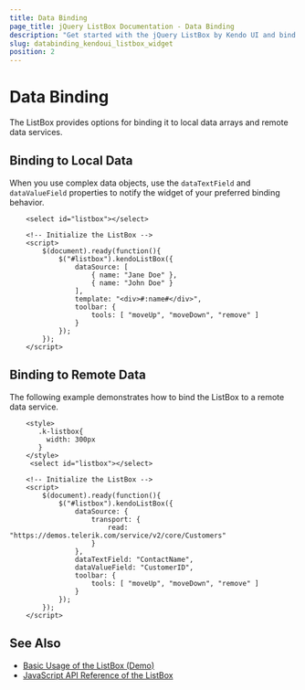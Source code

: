 ```yaml
---
title: Data Binding
page_title: jQuery ListBox Documentation - Data Binding
description: "Get started with the jQuery ListBox by Kendo UI and bind the widget to local data arrays or remote data services."
slug: databinding_kendoui_listbox_widget
position: 2
---
```


# Data Binding

The ListBox provides options for binding it to local data arrays and remote data services.

## Binding to Local Data

When you use complex data objects, use the `dataTextField` and `dataValueField` properties to notify the widget of your preferred binding behavior.

```dojo
    <select id="listbox"></select>

    <!-- Initialize the ListBox -->
    <script>
        $(document).ready(function(){
            $("#listbox").kendoListBox({
                dataSource: [
                    { name: "Jane Doe" },
                    { name: "John Doe" }
                ],
                template: "<div>#:name#</div>",
                toolbar: {
                    tools: [ "moveUp", "moveDown", "remove" ]
                }
            });
        });
    </script>
```

## Binding to Remote Data

The following example demonstrates how to bind the ListBox to a remote data service.

```dojo
    <style>
       .k-listbox{
         width: 300px
       }
    </style>
     <select id="listbox"></select>

    <!-- Initialize the ListBox -->
    <script>
        $(document).ready(function(){
            $("#listbox").kendoListBox({
                dataSource: {
                    transport: {
                        read: "https://demos.telerik.com/service/v2/core/Customers"
                    }
                },
                dataTextField: "ContactName",
                dataValueField: "CustomerID",
                toolbar: {
                    tools: [ "moveUp", "moveDown", "remove" ]
                }
            });
        });
    </script>
```

## See Also

* [Basic Usage of the ListBox (Demo)](https://demos.telerik.com/kendo-ui/listbox/index)
* [JavaScript API Reference of the ListBox](/api/javascript/ui/listbox)
